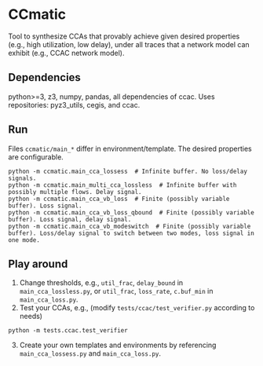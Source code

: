 # CCmatic
Tool to synthesize CCAs that provably achieve given desired properties (e.g., high utilization, low delay), under all traces that a network model can exhibit (e.g., CCAC network model).

## Dependencies
python>=3, z3, numpy, pandas, all dependencies of ccac.
Uses repositories: pyz3_utils, cegis, and ccac.

## Run
Files `ccmatic/main_*` differ in environment/template. The desired properties are configurable.
```
python -m ccmatic.main_cca_lossess  # Infinite buffer. No loss/delay signals.
python -m ccmatic.main_multi_cca_lossless  # Infinite buffer with possibly multiple flows. Delay signal.
python -m ccmatic.main_cca_vb_loss  # Finite (possibly variable buffer). Loss signal.
python -m ccmatic.main_cca_vb_loss_qbound  # Finite (possibly variable buffer). Loss signal, delay signal.
python -m ccmatic.main_cca_vb_modeswitch  # Finite (possibly variable buffer). Loss/delay signal to switch between two modes, loss signal in one mode.
```

## Play around
1. Change thresholds, e.g., `util_frac`, `delay_bound` in `main_cca_lossless.py`, or `util_frac`, `loss_rate`, `c.buf_min` in `main_cca_loss.py`.
2. Test your CCAs, e.g., (modify `tests/ccac/test_verifier.py` according to needs)
```
python -m tests.ccac.test_verifier
```
3. Create your own templates and environments by referencing `main_cca_lossess.py` and `main_cca_loss.py`.
